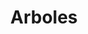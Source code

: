 ---
title: Arboles
year: agosto 2020
icon: 'mdi-lock'
block: true
description: |
    Una breve explicación del funcionamiento de los Arboles
---